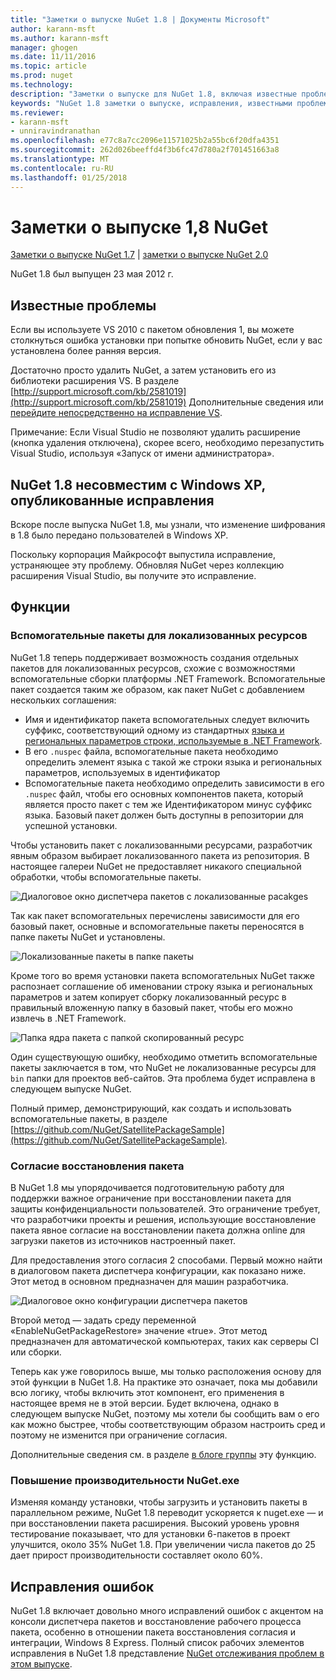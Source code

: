 ```yaml
---
title: "Заметки о выпуске NuGet 1.8 | Документы Microsoft"
author: karann-msft
ms.author: karann-msft
manager: ghogen
ms.date: 11/11/2016
ms.topic: article
ms.prod: nuget
ms.technology: 
description: "Заметки о выпуске для NuGet 1.8, включая известные проблемы, исправленные ошибки, добавленные функции и DCR."
keywords: "NuGet 1.8 заметки о выпуске, исправления, известными проблемами, добавлены функции, DCR"
ms.reviewer:
- karann-msft
- unniravindranathan
ms.openlocfilehash: e77c8a7cc2096e11571025b2a55bc6f20dfa4351
ms.sourcegitcommit: 262d026beeffd4f3b6fc47d780a2f701451663a8
ms.translationtype: MT
ms.contentlocale: ru-RU
ms.lasthandoff: 01/25/2018
---
```

# <a name="nuget-18-release-notes"></a>Заметки о выпуске 1,8 NuGet

[Заметки о выпуске NuGet 1.7](../release-notes/nuget-1.7.md) | [заметки о выпуске NuGet 2.0](../release-notes/nuget-2.0.md)

NuGet 1.8 был выпущен 23 мая 2012 г.

## <a name="known-installation-issue"></a>Известные проблемы
Если вы используете VS 2010 с пакетом обновления 1, вы можете столкнуться ошибка установки при попытке обновить NuGet, если у вас установлена более ранняя версия.

Достаточно просто удалить NuGet, а затем установить его из библиотеки расширения VS.  В разделе [http://support.microsoft.com/kb/2581019](http://support.microsoft.com/kb/2581019) Дополнительные сведения или [перейдите непосредственно на исправление VS](http://bit.ly/vsixcertfix).

Примечание: Если Visual Studio не позволяют удалить расширение (кнопка удаления отключена), скорее всего, необходимо перезапустить Visual Studio, используя «Запуск от имени администратора».

## <a name="nuget-18-incompatible-with-windows-xp-hotfix-published"></a>NuGet 1.8 несовместим с Windows XP, опубликованные исправления

Вскоре после выпуска NuGet 1.8, мы узнали, что изменение шифрования в 1.8 было передано пользователей в Windows XP.

Поскольку корпорация Майкрософт выпустила исправление, устраняющее эту проблему.  Обновляя NuGet через коллекцию расширения Visual Studio, вы получите это исправление.

## <a name="features"></a>Функции

### <a name="satellite-packages-for-localized-resources"></a>Вспомогательные пакеты для локализованных ресурсов
NuGet 1.8 теперь поддерживает возможность создания отдельных пакетов для локализованных ресурсов, схожие с возможностями вспомогательные сборки платформы .NET Framework.  Вспомогательные пакет создается таким же образом, как пакет NuGet с добавлением нескольких соглашения:

* Имя и идентификатор пакета вспомогательных следует включить суффикс, соответствующий одному из стандартных [языка и региональных параметров строки, используемые в .NET Framework](http://msdn.microsoft.com/goglobal/bb896001.aspx).
* В его `.nuspec` файла, вспомогательные пакета необходимо определить элемент языка с такой же строки языка и региональных параметров, используемых в идентификатор
* Вспомогательные пакета необходимо определить зависимости в его `.nuspec` файл, чтобы его основных компонентов пакета, который является просто пакет с тем же Идентификатором минус суффикс языка.  Базовый пакет должен быть доступны в репозитории для успешной установки.

Чтобы установить пакет с локализованными ресурсами, разработчик явным образом выбирает локализованного пакета из репозитория. В настоящее галереи NuGet не предоставляет никакого специальной обработки, чтобы вспомогательные пакеты.

![Диалоговое окно диспетчера пакетов с локализованные pacakges](./media/dlg-w-loc-packs.png)

Так как пакет вспомогательных перечислены зависимости для его базовый пакет, основные и вспомогательные пакеты переносятся в папке пакеты NuGet и установлены.

![Локализованные пакеты в папке пакеты](./media/fldr-loc-packs.png)

Кроме того во время установки пакета вспомогательных NuGet также распознает соглашение об именовании строку языка и региональных параметров и затем копирует сборку локализованный ресурс в правильный вложенную папку в базовый пакет, чтобы его можно извлечь в .NET Framework.

![Папка ядра пакета с папкой скопированный ресурс](./media/fldr-copied-loc.png)

Один существующую ошибку, необходимо отметить вспомогательные пакеты заключается в том, что NuGet не локализованные ресурсы для `bin` папки для проектов веб-сайтов.  Эта проблема будет исправлена в следующем выпуске NuGet.

Полный пример, демонстрирующий, как создать и использовать вспомогательные пакеты, в разделе [https://github.com/NuGet/SatellitePackageSample](https://github.com/NuGet/SatellitePackageSample).

### <a name="package-restore-consent"></a>Согласие восстановления пакета
В NuGet 1.8 мы упорядочивается подготовительную работу для поддержки важное ограничение при восстановлении пакета для защиты конфиденциальности пользователей. Это ограничение требует, что разработчики проекты и решения, использующие восстановление пакета явное согласие на восстановлении пакета должна online для загрузки пакетов из источников настроенный пакет.

Для предоставления этого согласия 2 способами. Первый можно найти в диалоговом пакета диспетчера конфигурации, как показано ниже.  Этот метод в основном предназначен для машин разработчика.

![Диалоговое окно конфигурации диспетчера пакетов](./media/pr-consent-configdlg.png)

Второй метод — задать среду переменной «EnableNuGetPackageRestore» значение «true».  Этот метод предназначен для автоматической компьютерах, таких как серверы CI или сборки.

Теперь как уже говорилось выше, мы только расположения основу для этой функции в NuGet 1.8.  На практике это означает, пока мы добавили всю логику, чтобы включить этот компонент, его применения в настоящее время не в этой версии. Будет включена, однако в следующем выпуске NuGet, поэтому мы хотели бы сообщить вам о его как можно быстрее, чтобы соответствующим образом настроить сред и поэтому не изменится при ограничение согласия.

Дополнительные сведения см. в разделе [в блоге группы](http://blog.nuget.org/20120518/package-restore-and-consent.html) эту функцию.

### <a name="nugetexe-performance-improvements"></a>Повышение производительности NuGet.exe
Изменяя команду установки, чтобы загрузить и установить пакеты в параллельном режиме, NuGet 1.8 переводит ускоряется к nuget.exe — и при восстановлении пакета расширения.  Высокий уровень уровня тестирование показывает, что для установки 6-пакетов в проект улучшится, около 35% NuGet 1.8.  При увеличении числа пакетов до 25 дает прирост производительности составляет около 60%.

## <a name="bug-fixes"></a>Исправления ошибок
NuGet 1.8 включает довольно много исправлений ошибок с акцентом на консоли диспетчера пакетов и восстановление рабочего процесса пакета, особенно в отношении пакета восстановления согласия и интеграции, Windows 8 Express.
Полный список рабочих элементов исправления в NuGet 1.8 представление [NuGet отслеживания проблем в этом выпуске](http://nuget.codeplex.com/workitem/list/advanced?keyword=&status=Closed&type=All&priority=All&release=NuGet%201.8&assignedTo=All&component=All&sortField=Votes&sortDirection=Descending&page=0).
